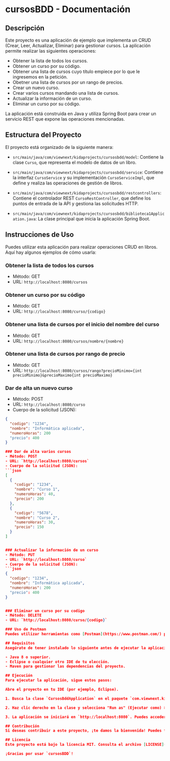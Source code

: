 # cursosBDD - Documentación

## Descripción
Este proyecto es una aplicación de ejemplo que implementa un CRUD (Crear, Leer, Actualizar, Eliminar) para gestionar cursos. La aplicación permite realizar las siguientes operaciones:

- Obtener la lista de todos los cursos.
- Obtener un curso por su código.
- Obtener una lista de cursos cuyo título empiece por lo que le ingresemos en la petición.
- Obetner una lista de cursos por un rango de precios.
- Crear un nuevo curso.
- Crear varios cursos mandando una lista de cursos.
- Actualizar la información de un curso.
- Eliminar un curso por su código.


La aplicación está construida en Java y utiliza Spring Boot para crear un servicio REST que expone las operaciones mencionadas.

## Estructura del Proyecto
El proyecto está organizado de la siguiente manera:

- `src/main/java/com/viewnext/kidaprojects/cursosbdd/model`: Contiene la clase `Curso`, que representa el modelo de datos de un libro.
- `src/main/java/com/viewnext/kidaprojects/cursosbdd/service`: Contiene la interfaz `CursoService` y su implementación `CursoServiceImpl`, que define y realiza las operaciones de gestión de libros.

- `src/main/java/com/viewnext/kidaprojects/cursosbdd/restcontrollers`: Contiene el controlador REST `CursoRestController`, que define los puntos de entrada de la API y gestiona las solicitudes HTTP.
- `src/main/java/com/viewnext/kidaprojects/cursosbdd/biblioteca1Application.java`: La clase principal que inicia la aplicación Spring Boot.


## Instrucciones de Uso
Puedes utilizar esta aplicación para realizar operaciones CRUD en libros. Aquí hay algunos ejemplos de cómo usarla:

### Obtener la lista de todos los cursos
- Método: GET
- URL: `http://localhost:8080/cursos`

### Obtener un curso por su código
- Método: GET
- URL: `http://localhost:8080/curso/{codigo}`

### Obtener una lista de cursos por el inicio del nombre del curso
- Método: GET
- URL: `http://localhost:8080/cursos/nombre/{nombre}`

### Obtener una lista de cursos por rango de precio
- Método: GET
- URL: `http://localhost:8080/cursos/rango?precioMinimo={int precioMinimo}&precioMaximo{int precioMaximo}`

### Dar de alta un nuevo curso
- Método: POST
- URL: `http://localhost:8080/curso`
- Cuerpo de la solicitud (JSON):
```json
{
  "codigo": "1234",
  "nombre": "Informática aplicada",
  "numeroHoras": 200
  "precio": 400
}

### Dar de alta varios cursos
- Método: POST
- URL: `http://localhost:8080/cursos`
- Cuerpo de la solicitud (JSON):
```json
[
  {
    "codigo": "1234",
    "nombre": "Curso 1",
    "numeroHoras": 40,
    "precio": 200
  },
  {
    "codigo": "5678",
    "nombre": "Curso 2",
    "numeroHoras": 30,
    "precio": 150
  }
]


### Actualizar la información de un curso
- Método: PUT
- URL: `http://localhost:8080/curso`
- Cuerpo de la solicitud (JSON):
```json
{
  "codigo": "1234",
  "nombre": "Informática aplicada",
  "numeroHoras": 200
  "precio": 400
}


### Eliminar un curso por su codigo
- Método: DELETE
- URL: `http://localhost:8080/curso/{codigo}`

### Uso de Postman
Puedes utilizar herramientas como [Postman](https://www.postman.com/) para probar y consumir la API de manera más conveniente. Simplemente crea solicitudes HTTP en Postman con las URL y los datos de solicitud correspondientes.

## Requisitos
Asegúrate de tener instalado lo siguiente antes de ejecutar la aplicación:

- Java 8 o superior.
- Eclipse o cualquier otro IDE de tu elección.
- Maven para gestionar las dependencias del proyecto.

## Ejecución
Para ejecutar la aplicación, sigue estos pasos:

Abre el proyecto en tu IDE (por ejemplo, Eclipse).

1. Busca la clase `CursosBddApplication` en el paquete `com.viewnext.kidaprojects.cursosbdd`.

2. Haz clic derecho en la clase y selecciona "Run as" (Ejecutar como) > "Java Application" (Aplicación Java).

3. La aplicación se iniciará en `http://localhost:8080`. Puedes acceder a la API utilizando las URL mencionadas anteriormente.

## Contribución
Si deseas contribuir a este proyecto, ¡te damos la bienvenida! Puedes fork el repositorio y enviar tus contribuciones a través de pull requests.

## Licencia
Este proyecto está bajo la licencia MIT. Consulta el archivo [LICENSE](LICENSE) para obtener más detalles.

¡Gracias por usar `cursosBDD`!